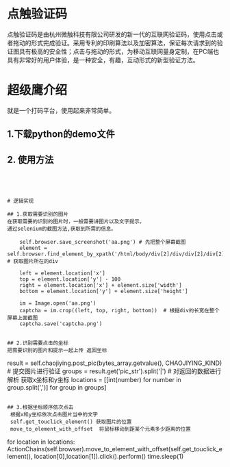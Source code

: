 # 点触验证码

点触验证码是由杭州微触科技有限公司研发的新一代的互联网验证码，使用点击或者拖动的形式完成验证。采用专利的印刷算法以及加密算法，保证每次请求到的验证图具有极高的安全性；点击与拖动的形式，为移动互联网量身定制，在PC端也具有非常好的用户体验，是一种安全，有趣，互动形式的新型验证方法。

# 超级鹰介绍
就是一个打码平台，使用起来非常简单。
## 1.下载python的demo文件 
## 2. 使用方法
```from chaojiying import Chaojiying




# 逻辑实现

## 1.获取需要识别的图片
在获取需要的识别的图片时，一般需要讲图片以及文字提示。
通过selenium的截图方法,获取到所需的信息。
```
        self.browser.save_screenshot('aa.png') # 先把整个屏幕截图
        element = self.browser.find_element_by_xpath('/html/body/div[2]/div/div[2]/div[2]/div[3]/div/div[2]/div[3]/div/div') # 获取图片所在的div

        left = element.location['x']
        top = element.location['y'] - 100
        right = element.location['x'] + element.size['width']
        bottom = element.location['y'] + element.size['height']

        im = Image.open('aa.png')
        captcha = im.crop((left, top, right, bottom))  # 根据div的长宽在整个屏幕上面截图
        captcha.save('captcha.png')
 ```
 
## 2.识别需要点击的坐标
把需要识别的图片和提示一起上传 返回坐标
```
 result = self.chaojiying.post_pic(bytes_array.getvalue(), CHAOJIYING_KIND) # 提交图片进行验证
 groups = result.get('pic_str').split('|') # 对返回的数据进行解析  获取x坐标和y坐标
 locations = [[int(number) for number in group.split(',')] for group in groups]
```

## 3.根据坐标顺序依次点击
 根据x和y坐标依次点击图片当中的文字
 self.get_touclick_element() 获取图片的位置
 move_to_element_with_offset  将鼠标移动到距某个元素多少距离的位置
```
for location in locations:
    ActionChains(self.browser).move_to_element_with_offset(self.get_touclick_element(), location[0],location[1]).click().perform()
    time.sleep(1)
```
